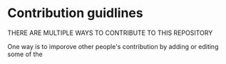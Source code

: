 # Contribution guidlines 

THERE ARE MULTIPLE WAYS TO CONTRIBUTE TO THIS REPOSITORY 

One way is to imporove other people's contribution by adding or editing some of the